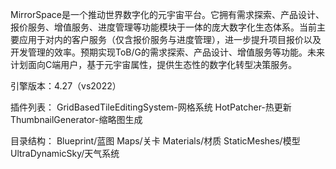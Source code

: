 MirrorSpace是一个推动世界数字化的元宇宙平台。它拥有需求探索、产品设计、报价服务、增值服务、进度管理等功能模块于一体的庞大数字化生态体系。当前主要应用于对内的客户服务（仅含报价服务与进度管理），进一步提升项目报价以及开发管理的效率。预期实现ToB/G的需求探索、产品设计、增值服务等功能。未来计划面向C端用户，基于元宇宙属性，提供生态性的数字化转型决策服务。

引擎版本：4.27（vs2022）

插件列表：
GridBasedTileEditingSystem-网格系统
HotPatcher-热更新
ThumbnailGenerator-缩略图生成

目录结构：
Blueprint/蓝图
Maps/关卡
Materials/材质
StaticMeshes/模型
UltraDynamicSky/天气系统
